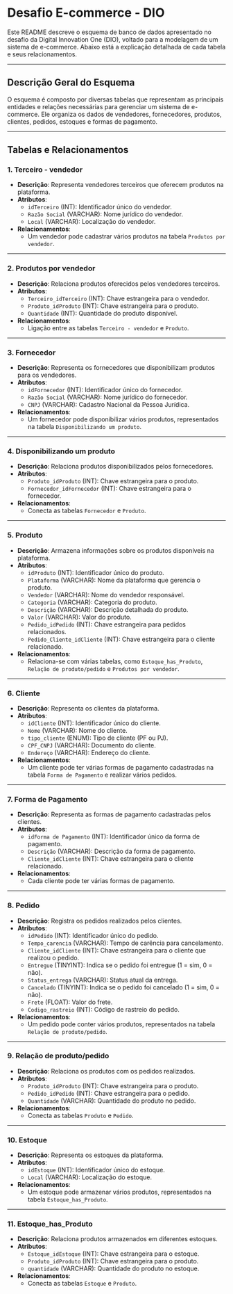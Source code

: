 # Desafio E-commerce - DIO

Este README descreve o esquema de banco de dados apresentado no desafio da Digital Innovation One (DIO), voltado para a modelagem de um sistema de e-commerce. Abaixo está a explicação detalhada de cada tabela e seus relacionamentos.

---

## **Descrição Geral do Esquema**

O esquema é composto por diversas tabelas que representam as principais entidades e relações necessárias para gerenciar um sistema de e-commerce. Ele organiza os dados de vendedores, fornecedores, produtos, clientes, pedidos, estoques e formas de pagamento.

---

## **Tabelas e Relacionamentos**

### 1. **Terceiro - vendedor**
- **Descrição**: Representa vendedores terceiros que oferecem produtos na plataforma.
- **Atributos**:
  - `idTerceiro` (INT): Identificador único do vendedor.
  - `Razão Social` (VARCHAR): Nome jurídico do vendedor.
  - `Local` (VARCHAR): Localização do vendedor.
- **Relacionamentos**:
  - Um vendedor pode cadastrar vários produtos na tabela `Produtos por vendedor`.

---

### 2. **Produtos por vendedor**
- **Descrição**: Relaciona produtos oferecidos pelos vendedores terceiros.
- **Atributos**:
  - `Terceiro_idTerceiro` (INT): Chave estrangeira para o vendedor.
  - `Produto_idProduto` (INT): Chave estrangeira para o produto.
  - `Quantidade` (INT): Quantidade do produto disponível.
- **Relacionamentos**:
  - Ligação entre as tabelas `Terceiro - vendedor` e `Produto`.

---

### 3. **Fornecedor**
- **Descrição**: Representa os fornecedores que disponibilizam produtos para os vendedores.
- **Atributos**:
  - `idFornecedor` (INT): Identificador único do fornecedor.
  - `Razão Social` (VARCHAR): Nome jurídico do fornecedor.
  - `CNPJ` (VARCHAR): Cadastro Nacional da Pessoa Jurídica.
- **Relacionamentos**:
  - Um fornecedor pode disponibilizar vários produtos, representados na tabela `Disponibilizando um produto`.

---

### 4. **Disponibilizando um produto**
- **Descrição**: Relaciona produtos disponibilizados pelos fornecedores.
- **Atributos**:
  - `Produto_idProduto` (INT): Chave estrangeira para o produto.
  - `Fornecedor_idFornecedor` (INT): Chave estrangeira para o fornecedor.
- **Relacionamentos**:
  - Conecta as tabelas `Fornecedor` e `Produto`.

---

### 5. **Produto**
- **Descrição**: Armazena informações sobre os produtos disponíveis na plataforma.
- **Atributos**:
  - `idProduto` (INT): Identificador único do produto.
  - `Plataforma` (VARCHAR): Nome da plataforma que gerencia o produto.
  - `Vendedor` (VARCHAR): Nome do vendedor responsável.
  - `Categoria` (VARCHAR): Categoria do produto.
  - `Descrição` (VARCHAR): Descrição detalhada do produto.
  - `Valor` (VARCHAR): Valor do produto.
  - `Pedido_idPedido` (INT): Chave estrangeira para pedidos relacionados.
  - `Pedido_Cliente_idCliente` (INT): Chave estrangeira para o cliente relacionado.
- **Relacionamentos**:
  - Relaciona-se com várias tabelas, como `Estoque_has_Produto`, `Relação de produto/pedido` e `Produtos por vendedor`.

---

### 6. **Cliente**
- **Descrição**: Representa os clientes da plataforma.
- **Atributos**:
  - `idCliente` (INT): Identificador único do cliente.
  - `Nome` (VARCHAR): Nome do cliente.
  - `tipo_cliente` (ENUM): Tipo de cliente (PF ou PJ).
  - `CPF_CNPJ` (VARCHAR): Documento do cliente.
  - `Endereço` (VARCHAR): Endereço do cliente.
- **Relacionamentos**:
  - Um cliente pode ter várias formas de pagamento cadastradas na tabela `Forma de Pagamento` e realizar vários pedidos.

---

### 7. **Forma de Pagamento**
- **Descrição**: Representa as formas de pagamento cadastradas pelos clientes.
- **Atributos**:
  - `idForma de Pagamento` (INT): Identificador único da forma de pagamento.
  - `Descrição` (VARCHAR): Descrição da forma de pagamento.
  - `Cliente_idCliente` (INT): Chave estrangeira para o cliente relacionado.
- **Relacionamentos**:
  - Cada cliente pode ter várias formas de pagamento.

---

### 8. **Pedido**
- **Descrição**: Registra os pedidos realizados pelos clientes.
- **Atributos**:
  - `idPedido` (INT): Identificador único do pedido.
  - `Tempo_carencia` (VARCHAR): Tempo de carência para cancelamento.
  - `Cliente_idCliente` (INT): Chave estrangeira para o cliente que realizou o pedido.
  - `Entregue` (TINYINT): Indica se o pedido foi entregue (1 = sim, 0 = não).
  - `Status_entrega` (VARCHAR): Status atual da entrega.
  - `Cancelado` (TINYINT): Indica se o pedido foi cancelado (1 = sim, 0 = não).
  - `Frete` (FLOAT): Valor do frete.
  - `Codigo_rastreio` (INT): Código de rastreio do pedido.
- **Relacionamentos**:
  - Um pedido pode conter vários produtos, representados na tabela `Relação de produto/pedido`.

---

### 9. **Relação de produto/pedido**
- **Descrição**: Relaciona os produtos com os pedidos realizados.
- **Atributos**:
  - `Produto_idProduto` (INT): Chave estrangeira para o produto.
  - `Pedido_idPedido` (INT): Chave estrangeira para o pedido.
  - `Quantidade` (VARCHAR): Quantidade do produto no pedido.
- **Relacionamentos**:
  - Conecta as tabelas `Produto` e `Pedido`.

---

### 10. **Estoque**
- **Descrição**: Representa os estoques da plataforma.
- **Atributos**:
  - `idEstoque` (INT): Identificador único do estoque.
  - `Local` (VARCHAR): Localização do estoque.
- **Relacionamentos**:
  - Um estoque pode armazenar vários produtos, representados na tabela `Estoque_has_Produto`.

---

### 11. **Estoque_has_Produto**
- **Descrição**: Relaciona produtos armazenados em diferentes estoques.
- **Atributos**:
  - `Estoque_idEstoque` (INT): Chave estrangeira para o estoque.
  - `Produto_idProduto` (INT): Chave estrangeira para o produto.
  - `quantidade` (VARCHAR): Quantidade do produto no estoque.
- **Relacionamentos**:
  - Conecta as tabelas `Estoque` e `Produto`.
